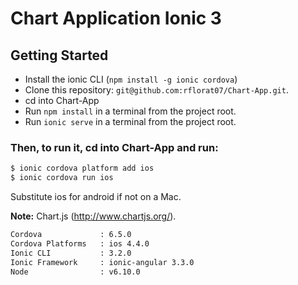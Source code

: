 # Chart Application Ionic 3


## Getting Started

* Install the ionic CLI (`npm install -g ionic cordova`)
* Clone this repository: `git@github.com:rflorat07/Chart-App.git`.
* cd into Chart-App
* Run `npm install` in a terminal from the project root.
* Run `ionic serve` in a terminal from the project root.

### Then, to run it, cd into Chart-App and run:

```bash
$ ionic cordova platform add ios
$ ionic cordova run ios
```

Substitute ios for android if not on a Mac.


**Note:** Chart.js (http://www.chartjs.org/).

```bash
Cordova             : 6.5.0
Cordova Platforms   : ios 4.4.0
Ionic CLI           : 3.2.0
Ionic Framework     : ionic-angular 3.3.0
Node                : v6.10.0
```

